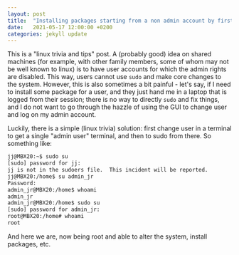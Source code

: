 ```yaml
---
layout: post
title:  "Installing packages starting from a non admin account by first changing user: linux trivia tips"
date:   2021-05-17 12:00:00 +0200
categories: jekyll update
---
```


This is a "linux trivia and tips" post. A (probably good) idea on shared machines (for example, with other family members, some of whom may not be well known to linux) is to have user accounts for which the admin rights are disabled. This way, users cannot use ```sudo``` and make core changes to the system. However, this is also sometimes a bit painful - let's say, if I need to install some package for a user, and they just hand me in a laptop that is logged from their session; there is no way to directly ```sudo``` and fix things, and I do not want to go through the hazzle of using the GUI to change user and log on my admin account.

Luckily, there is a simple (linux trivia) solution: first change user in a terminal to get a single "admin user" terminal, and then to sudo from there. So something like:

```bash
jj@MBX20:~$ sudo su
[sudo] password for jj: 
jj is not in the sudoers file.  This incident will be reported.
jj@MBX20:/home$ su admin_jr
Password: 
admin_jr@MBX20:/home$ whoami
admin_jr
admin_jr@MBX20:/home$ sudo su
[sudo] password for admin_jr: 
root@MBX20:/home# whoami
root
```

And here we are, now being root and able to alter the system, install packages, etc.
